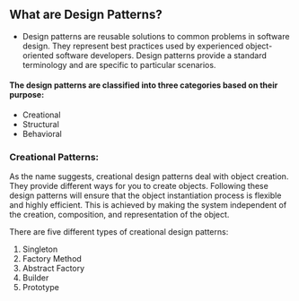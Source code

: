 ## What are Design Patterns?

* Design patterns are reusable solutions to common problems in software design. They represent best practices used by experienced object-oriented software developers. Design patterns provide a standard terminology and are specific to particular scenarios.

#### The design patterns are classified into three categories based on their purpose:

* Creational
* Structural
* Behavioral

### Creational Patterns:

As the name suggests, creational design patterns deal with object creation. They provide different ways for you to create objects. Following these design patterns will ensure that the object instantiation process is flexible and highly efficient. This is achieved by making the system independent of the creation, composition, and representation of the object.

There are five different types of creational design patterns:

1. Singleton
2. Factory Method
3. Abstract Factory
4. Builder
5. Prototype

